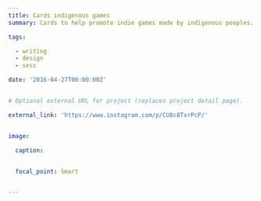 ```yaml
---
title: Cards indigenous games
summary: Cards to help promote indie games made by indigenous peoples. Made as part of the celebrations for indigenous month.

tags: 

  - writing
  - design
  - sesc

date: '2016-04-27T00:00:00Z'


# Optional external URL for project (replaces project detail page).

external_link: 'https://www.instagram.com/p/CU8c8TxrPcP/'


image:

  caption:


  focal_point: Smart


---
```









